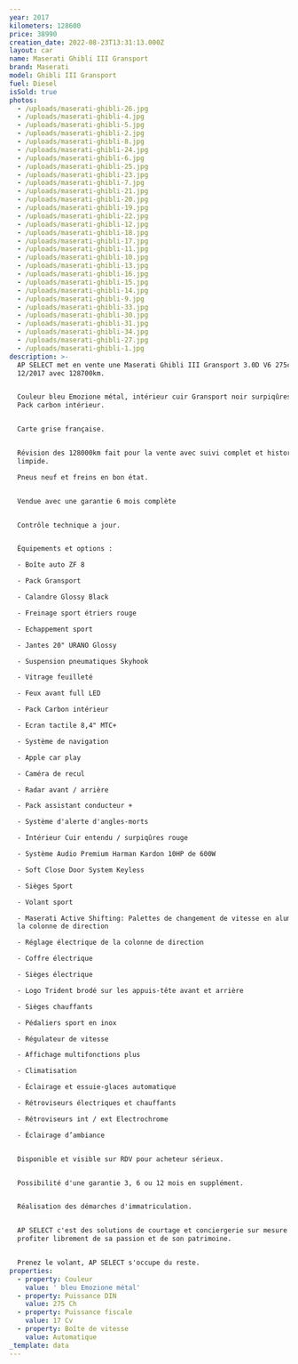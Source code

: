 ```yaml
---
year: 2017
kilometers: 128600
price: 38990
creation_date: 2022-08-23T13:31:13.000Z
layout: car
name: Maserati Ghibli III Gransport
brand: Maserati
model: Ghibli III Gransport
fuel: Diesel
isSold: true
photos:
  - /uploads/maserati-ghibli-26.jpg
  - /uploads/maserati-ghibli-4.jpg
  - /uploads/maserati-ghibli-5.jpg
  - /uploads/maserati-ghibli-2.jpg
  - /uploads/maserati-ghibli-8.jpg
  - /uploads/maserati-ghibli-24.jpg
  - /uploads/maserati-ghibli-6.jpg
  - /uploads/maserati-ghibli-25.jpg
  - /uploads/maserati-ghibli-23.jpg
  - /uploads/maserati-ghibli-7.jpg
  - /uploads/maserati-ghibli-21.jpg
  - /uploads/maserati-ghibli-20.jpg
  - /uploads/maserati-ghibli-19.jpg
  - /uploads/maserati-ghibli-22.jpg
  - /uploads/maserati-ghibli-12.jpg
  - /uploads/maserati-ghibli-18.jpg
  - /uploads/maserati-ghibli-17.jpg
  - /uploads/maserati-ghibli-11.jpg
  - /uploads/maserati-ghibli-10.jpg
  - /uploads/maserati-ghibli-13.jpg
  - /uploads/maserati-ghibli-16.jpg
  - /uploads/maserati-ghibli-15.jpg
  - /uploads/maserati-ghibli-14.jpg
  - /uploads/maserati-ghibli-9.jpg
  - /uploads/maserati-ghibli-33.jpg
  - /uploads/maserati-ghibli-30.jpg
  - /uploads/maserati-ghibli-31.jpg
  - /uploads/maserati-ghibli-34.jpg
  - /uploads/maserati-ghibli-27.jpg
  - /uploads/maserati-ghibli-1.jpg
description: >-
  AP SELECT met en vente une Maserati Ghibli III Gransport 3.0D V6 275ch du
  12/2017 avec 128700km.


  Couleur bleu Emozione métal, intérieur cuir Gransport noir surpiqûres rouge,
  Pack carbon intérieur.


  Carte grise française.


  Révision des 128000km fait pour la vente avec suivi complet et historique
  limpide.

  Pneus neuf et freins en bon état.


  Vendue avec une garantie 6 mois complète


  Contrôle technique a jour.


  Équipements et options :

  - Boîte auto ZF 8

  - Pack Gransport

  - Calandre Glossy Black

  - Freinage sport étriers rouge

  - Echappement sport

  - Jantes 20" URANO Glossy

  - Suspension pneumatiques Skyhook

  - Vitrage feuilleté

  - Feux avant full LED

  - Pack Carbon intérieur

  - Ecran tactile 8,4" MTC+

  - Système de navigation

  - Apple car play

  - Caméra de recul

  - Radar avant / arrière

  - Pack assistant conducteur +

  - Système d'alerte d'angles-morts

  - Intérieur Cuir entendu / surpiqûres rouge

  - Système Audio Premium Harman Kardon 10HP de 600W

  - Soft Close Door System Keyless

  - Sièges Sport

  - Volant sport

  - Maserati Active Shifting: Palettes de changement de vitesse en aluminium sur
  la colonne de direction

  - Réglage électrique de la colonne de direction

  - Coffre électrique

  - Sièges électrique

  - Logo Trident brodé sur les appuis-tête avant et arrière

  - Sièges chauffants

  - Pédaliers sport en inox

  - Régulateur de vitesse

  - Affichage multifonctions plus

  - Climatisation

  - Éclairage et essuie-glaces automatique

  - Rétroviseurs électriques et chauffants

  - Rétroviseurs int / ext Electrochrome

  - Éclairage d’ambiance


  Disponible et visible sur RDV pour acheteur sérieux.


  Possibilité d'une garantie 3, 6 ou 12 mois en supplément.


  Réalisation des démarches d'immatriculation.


  AP SELECT c'est des solutions de courtage et conciergerie sur mesure pour
  profiter librement de sa passion et de son patrimoine.


  Prenez le volant, AP SELECT s'occupe du reste.
properties:
  - property: Couleur
    value: ' bleu Emozione métal'
  - property: Puissance DIN
    value: 275 Ch
  - property: Puissance fiscale
    value: 17 Cv
  - property: Boîte de vitesse
    value: Automatique
_template: data
---
```


